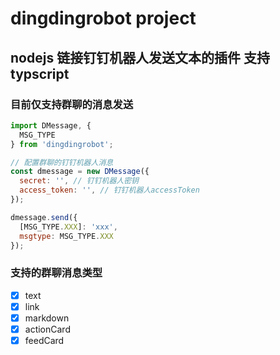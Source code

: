 # dingdingrobot project

## nodejs 链接钉钉机器人发送文本的插件 支持typscript

### 目前仅支持群聊的消息发送

```javascript
import DMessage, {
  MSG_TYPE
} from 'dingdingrobot';

// 配置群聊的钉钉机器人消息
const dmessage = new DMessage({
  secret: '', // 钉钉机器人密钥
  access_token: '', // 钉钉机器人accessToken
});

dmessage.send({
  [MSG_TYPE.XXX]: 'xxx',
  msgtype: MSG_TYPE.XXX
});
```

### 支持的群聊消息类型
* [x] text
* [x] link
* [x] markdown
* [x] actionCard
* [x] feedCard